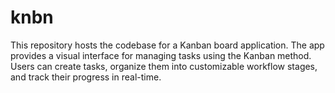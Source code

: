# knbn
This repository hosts the codebase for a Kanban board application. The app provides a visual interface for managing tasks using the Kanban method. Users can create tasks, organize them into customizable workflow stages, and track their progress in real-time.

